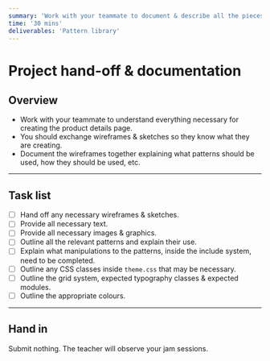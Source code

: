 ```yaml
---
summary: 'Work with your teammate to document & describe all the pieces necessary for creating the product details page.'
time: '30 mins'
deliverables: 'Pattern library'
---
```


# Project hand-off & documentation

## Overview

- Work with your teammate to understand everything necessary for creating the product details page.
- You should exchange wireframes & sketches so they know what they are creating.
- Document the wireframes together explaining what patterns should be used, how they should be used, etc.

---

## Task list

- [ ] Hand off any necessary wireframes & sketches.
- [ ] Provide all necessary text.
- [ ] Provide all necessary images & graphics.
- [ ] Outline all the relevant patterns and explain their use.
- [ ] Explain what manipulations to the patterns, inside the include system, need to be completed.
- [ ] Outline any CSS classes inside `theme.css` that may be necessary.
- [ ] Outline the grid system, expected typography classes & expected modules.
- [ ] Outline the appropriate colours.

---

## Hand in

Submit nothing. The teacher will observe your jam sessions.
